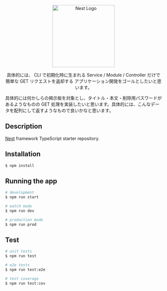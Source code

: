 <p align="center">
  <a href="http://nestjs.com/" target="blank"><img src="https://nestjs.com/img/logo-small.svg" width="200" alt="Nest Logo" /></a>
</p>

<p align="center">
具体的には、 CLI で初期化時に生まれる Service / Module / Controller だけで簡単な GET リクエストを返却する アプリケーション開発をゴールとしたいと思います。

具体的には何かしらの掲示板を対象とし、タイトル・本文・削除用パスワードがあるようなものの GET 処理を実装したいと思います。具体的には、こんなデータを配列にして返すようなもので良いかなと思います。

</p>

## Description

[Nest](https://github.com/nestjs/nest) framework TypeScript starter repository.

## Installation

```bash
$ npm install
```

## Running the app

```bash
# development
$ npm run start

# watch mode
$ npm run dev

# production mode
$ npm run prod
```

## Test

```bash
# unit tests
$ npm run test

# e2e tests
$ npm run test:e2e

# test coverage
$ npm run test:cov
```
